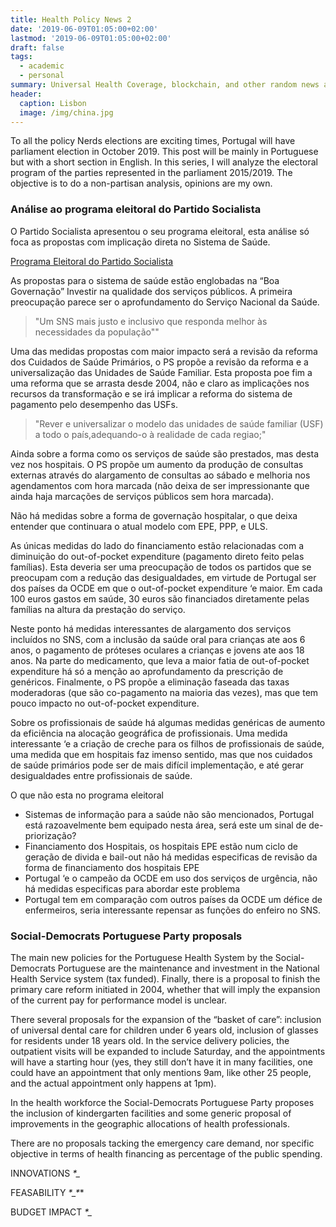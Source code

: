 ```yaml
---
title: Health Policy News 2 
date: '2019-06-09T01:05:00+02:00'
lastmod: '2019-06-09T01:05:00+02:00'
draft: false
tags:
  - academic
  - personal
summary: Universal Health Coverage, blockchain, and other random news about health policy around the world
header:
  caption: Lisbon
  image: /img/china.jpg
---
```



To all the policy Nerds elections are exciting times, Portugal will have parliament election in October 2019. This post will be mainly in Portuguese but with a short section in English.  In this series, I will analyze the electoral program of the parties represented in the parliament 2015/2019. The objective is to do a non-partisan analysis, opinions are my own. 



### Análise ao programa eleitoral do Partido Socialista

O Partido Socialista apresentou o seu programa eleitoral, esta análise só foca as propostas com implicação direta no Sistema de Saúde.  

[Programa Eleitoral do Partido Socialista](https://www.ps.pt/programa-eleitoral-ps-legislativas2019.pdf)

As propostas para o sistema de saúde estão englobadas na “Boa Governação” Investir na qualidade dos serviços públicos. A primeira preocupação parece ser o aprofundamento do Serviço Nacional da Saúde. 

> "Um SNS mais justo e inclusivo que responda melhor às necessidades da população""

Uma das medidas propostas com maior impacto será a revisão da reforma dos Cuidados de Saúde Primários, o PS propõe a revisão da reforma e a universalização das Unidades de Saúde Familiar. Esta proposta poe fim a uma reforma que se arrasta desde 2004, não e claro as implicações nos recursos da transformação e se irá implicar a reforma do sistema de pagamento pelo desempenho das USFs.    

> "Rever e universalizar o modelo das unidades de saúde familiar (USF) a todo o país,adequando-o à realidade de cada regiao;"

Ainda sobre a forma como os serviços de saúde são prestados, mas desta vez nos hospitais. O PS propõe um aumento da produção de consultas externas através do alargamento de consultas ao sábado e melhoria nos agendamentos com hora marcada (não deixa de ser impressionante que ainda haja marcações de serviços públicos sem hora marcada). 

Não há medidas sobre a forma de governação hospitalar, o que deixa entender que continuara o atual modelo com EPE, PPP, e ULS. 

As únicas medidas do lado do financiamento estão relacionadas com a diminuição do out-of-pocket expenditure (pagamento direto feito pelas famílias). Esta deveria ser uma preocupação de todos os partidos que se preocupam com a redução das desigualdades, em virtude de Portugal ser dos países da OCDE em que o out-of-pocket expenditure ‘e maior. Em cada 100 euros gastos em saúde, 30 euros são financiados diretamente pelas famílias na altura da prestação do serviço. 

Neste ponto há medidas interessantes de alargamento dos serviços incluídos no SNS, com a inclusão da saúde oral para crianças ate aos 6 anos, o pagamento de próteses oculares a crianças e jovens ate aos 18 anos. Na parte do medicamento, que leva a maior fatia de out-of-pocket expenditure há só a menção ao aprofundamento da prescrição de genéricos. Finalmente, o PS propõe a eliminação faseada das taxas moderadoras (que são co-pagamento na maioria das vezes), mas que tem pouco impacto no out-of-pocket expenditure.   

Sobre os profissionais de saúde há algumas medidas genéricas de aumento da eficiência na alocação geográfica de profissionais. Uma medida interessante ‘e a criação de creche para os filhos de profissionais de saúde, uma medida que em hospitais faz imenso sentido, mas que nos cuidados de saúde primários pode ser de mais difícil implementação, e até gerar desigualdades entre profissionais de saúde.

O que não esta no programa eleitoral 
- Sistemas de informação para a saúde não são mencionados, Portugal está razoavelmente bem equipado nesta área, será este um sinal de de-priorização? 
- Financiamento dos Hospitais, os hospitais EPE estão num ciclo de geração de divida e bail-out não há medidas especificas de revisão da forma de financiamento dos hospitais EPE
- Portugal ‘e o campeão da OCDE em uso dos serviços de urgência, não há medidas especificas para abordar este problema
- Portugal tem em comparação com outros países da OCDE um défice de enfermeiros, seria interessante repensar as funções do enfeiro no SNS.

 

### Social-Democrats Portuguese Party proposals 

The main new policies for the Portuguese Health System by the Social-Democrats Portuguese are the maintenance and investment in the National Health Service system (tax funded). Finally, there is a proposal to finish the primary care reform initiated in 2004, whether that will imply the expansion of the current pay for performance model is unclear. 

There several proposals for the expansion of the “basket of care”: inclusion of universal dental care for children under 6 years old, inclusion of glasses for residents under 18 years old. In the service delivery policies, the outpatient visits will be expanded to include Saturday, and the appointments will have a starting hour (yes, they still don’t have it in many facilities, one could have an appointment that only mentions 9am, like other 25 people, and the actual appointment only happens at 1pm). 

In the health workforce the Social-Democrats Portuguese Party proposes the inclusion of kindergarten facilities and some generic proposal of improvements in the geographic allocations of health professionals. 

There are no proposals tacking the emergency care demand, nor specific objective in terms of health financing as percentage of the public spending.  

INNOVATIONS   _*_*_*

FEASABILITY   _*_*_*_*_*

BUDGET IMPACT _*_*_*
